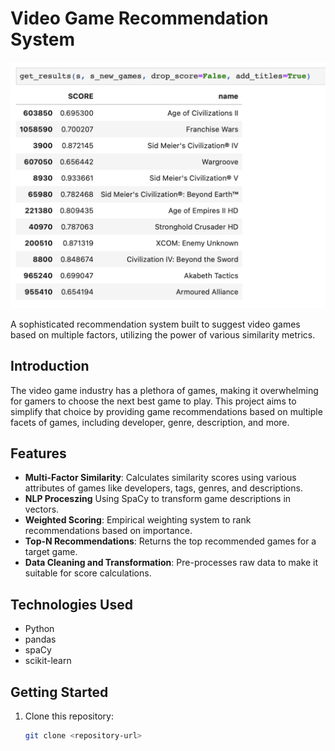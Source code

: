 # Video Game Recommendation System

![Cover Image](./cover.png)

A sophisticated recommendation system built to suggest video games based on multiple factors, utilizing the power of various similarity metrics.

## Introduction

The video game industry has a plethora of games, making it overwhelming for gamers to choose the next best game to play. This project aims to simplify that choice by providing game recommendations based on multiple facets of games, including developer, genre, description, and more.

## Features

- **Multi-Factor Similarity**: Calculates similarity scores using various attributes of games like developers, tags, genres, and descriptions.
- **NLP Proceszing** Using SpaCy to transform game descriptions in vectors.
- **Weighted Scoring**: Empirical weighting system to rank recommendations based on importance.
- **Top-N Recommendations**: Returns the top recommended games for a target game.
- **Data Cleaning and Transformation**: Pre-processes raw data to make it suitable for score calculations.

## Technologies Used

- Python
- pandas
- spaCy
- scikit-learn

## Getting Started

1. Clone this repository: 
   ```bash
   git clone <repository-url>
